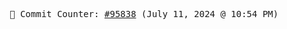 <p align="center">
    <samp>
        📮 Commit Counter: <a href="https://github.com/Javascript-void0/Javascript-void0/commits/main">#95838</a> (July 11, 2024 @ 10:54 PM)
    </samp>
</p>